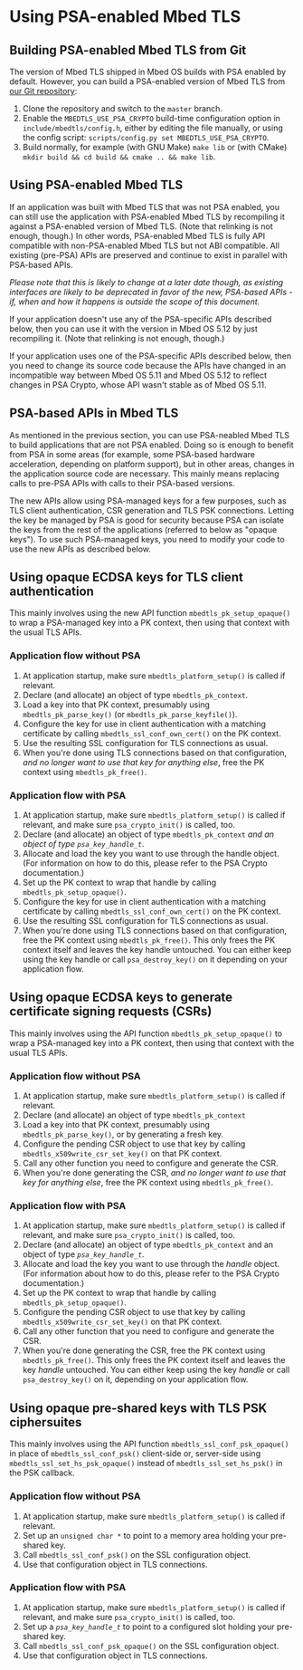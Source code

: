 # Using PSA-enabled Mbed TLS

## Building PSA-enabled Mbed TLS from Git

The version of Mbed TLS shipped in Mbed OS builds with PSA enabled by default. However, you can build a PSA-enabled version of Mbed TLS from [our Git repository](https://github.com/ARMmbed/mbedtls):

1. Clone the repository and switch to the `master` branch.
1. Enable the `MBEDTLS_USE_PSA_CRYPTO` build-time configuration option in `include/mbedtls/config.h`, either by editing the file manually, or using the config script: `scripts/config.py set MBEDTLS_USE_PSA_CRYPTO`.
1. Build normally, for example (with GNU Make) `make lib` or (with CMake) `mkdir build && cd build && cmake .. && make lib`.

## Using PSA-enabled Mbed TLS

If an application was built with Mbed TLS that was not PSA enabled, you can still use the application with PSA-enabled Mbed TLS by recompiling it against a PSA-enabled version of Mbed TLS. (Note that relinking is not enough, though.) In other words, PSA-enabled Mbed TLS is fully API compatible with non-PSA-enabled Mbed TLS but not ABI compatible. All existing (pre-PSA) APIs are preserved and continue to exist in parallel with PSA-based APIs.

_Please note that this is likely to change at a later date though, as existing interfaces are likely to be deprecated in favor of the new, PSA-based APIs - if, when and how it happens is outside the scope of this document._

If your application doesn't use any of the PSA-specific APIs described below, then you can use it with the version in Mbed OS 5.12 by just recompiling it. (Note that relinking is not enough, though.)

If your application uses one of the PSA-specific APIs described below, then you need to change its source code because the APIs have changed in an incompatible way between Mbed OS 5.11 and Mbed OS 5.12 to reflect changes in PSA Crypto, whose API wasn't stable as of Mbed OS 5.11.

## PSA-based APIs in Mbed TLS

As mentioned in the previous section, you can use PSA-neabled Mbed TLS to build applications that are not PSA enabled. Doing so is enough to benefit from PSA in some areas (for example, some PSA-based hardware acceleration, depending on platform support), but in other areas, changes in the application source code are necessary. This mainly means replacing calls to pre-PSA APIs with calls to their PSA-based versions.

The new APIs allow using PSA-managed keys for a few purposes, such as TLS client authentication, CSR generation and TLS PSK connections. Letting the key be managed by PSA is good for security because PSA can isolate the keys from the rest of the applications (referred to below as "opaque keys"). To use such PSA-managed keys, you need to modify your code to use the new APIs as described below.

## Using opaque ECDSA keys for TLS client authentication

This mainly involves using the new API function `mbedtls_pk_setup_opaque()` to wrap a PSA-managed key into a PK context, then using that context with the usual TLS APIs.

### Application flow without PSA

1. At application startup, make sure `mbedtls_platform_setup()` is called if relevant.
1. Declare (and allocate) an object of type `mbedtls_pk_context`.
1. Load a key into that PK context, presumably using `mbedtls_pk_parse_key()` (or `mbedtls_pk_parse_keyfile()`).
1. Configure the key for use in client authentication with a matching certificate by calling `mbedtls_ssl_conf_own_cert()` on the PK context.
1. Use the resulting SSL configuration for TLS connections as usual.
1. When you're done using TLS connections based on that configuration, _and no longer want to use that key for anything else_, free the PK context using `mbedtls_pk_free()`.

### Application flow with PSA

1. At application startup, make sure `mbedtls_platform_setup()` is called if relevant, and make sure `psa_crypto_init()` is called, too.
1. Declare (and allocate) an object of type `mbedtls_pk_context` *and an object of type `psa_key_handle_t`*.
1. Allocate and load the key you want to use through the handle object. (For information on how to do this, please refer to the PSA Crypto documentation.)
1. Set up the PK context to wrap that handle by calling `mbedtls_pk_setup_opaque()`.
1. Configure the key for use in client authentication with a matching certificate by calling `mbedtls_ssl_conf_own_cert()` on the PK context.
1. Use the resulting SSL configuration for TLS connections as usual.
1. When you're done using TLS connections based on that configuration, free the PK context using `mbedtls_pk_free()`. This only frees the PK context itself and leaves the key handle untouched. You can either keep using the key handle or call `psa_destroy_key()` on it depending on your application flow.

## Using opaque ECDSA keys to generate certificate signing requests (CSRs)

This mainly involves using the API function `mbedtls_pk_setup_opaque()` to wrap a PSA-managed key into a PK context, then using that context with the usual TLS APIs.

### Application flow without PSA

1. At application startup, make sure `mbedtls_platform_setup()` is called if relevant.
1. Declare (and allocate) an object of type `mbedtls_pk_context`
1. Load a key into that PK context, presumably using `mbedtls_pk_parse_key()`, or by generating a fresh key.
1. Configure the pending CSR object to use that key by calling `mbedtls_x509write_csr_set_key()` on that PK context.
1. Call any other function you need to configure and generate the CSR.
1. When you're done generating the CSR, _and no longer want to use that key for anything else_, free the PK context using `mbedtls_pk_free()`.

### Application flow with PSA

1. At application startup, make sure `mbedtls_platform_setup()` is called if relevant, and make sure `psa_crypto_init()` is called, too.
1. Declare (and allocate) an object of type `mbedtls_pk_context` and an object of type *`psa_key_handle_t`*.
1. Allocate and load the key you want to use through the *handle* object. (For information about how to do this, please refer to the PSA Crypto documentation.)
1. Set up the PK context to wrap that handle by calling `mbedtls_pk_setup_opaque()`.
1. Configure the pending CSR object to use that key by calling `mbedtls_x509write_csr_set_key()` on that PK context.
1. Call any other function that you need to configure and generate the CSR.
1. When you're done generating the CSR, free the PK context using `mbedtls_pk_free()`. This only frees the PK context itself and leaves the key *handle* untouched. You can either keep using the key *handle* or call `psa_destroy_key()` on it, depending on your application flow.

## Using opaque pre-shared keys with TLS PSK ciphersuites

This mainly involves using the API function `mbedtls_ssl_conf_psk_opaque()` in place of `mbedtls_ssl_conf_psk()` client-side or, server-side using `mbedtls_ssl_set_hs_psk_opaque()` instead of `mbedtls_ssl_set_hs_psk()` in the PSK callback.

### Application flow without PSA

1. At application startup, make sure `mbedtls_platform_setup()` is called if relevant.
1. Set up an `unsigned char *` to point to a memory area holding your pre-shared key.
1. Call `mbedtls_ssl_conf_psk()` on the SSL configuration object.
1. Use that configuration object in TLS connections.

### Application flow with PSA

1. At application startup, make sure `mbedtls_platform_setup()` is called if relevant, and make sure `psa_crypto_init()` is called, too.
1. Set up a *`psa_key_handle_t`* to point to a configured slot holding your pre-shared key.
1. Call `mbedtls_ssl_conf_psk_opaque()` on the SSL configuration object.
1. Use that configuration object in TLS connections.
